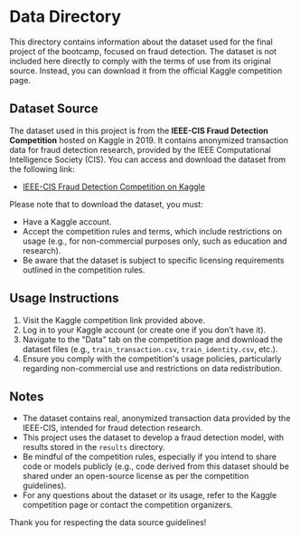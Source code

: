 # Data Directory

This directory contains information about the dataset used for the final project of the bootcamp, focused on fraud detection. The dataset is not included here directly to comply with the terms of use from its original source. Instead, you can download it from the official Kaggle competition page.

## Dataset Source
The dataset used in this project is from the **IEEE-CIS Fraud Detection Competition** hosted on Kaggle in 2019. It contains anonymized transaction data for fraud detection research, provided by the IEEE Computational Intelligence Society (CIS). You can access and download the dataset from the following link:

- [IEEE-CIS Fraud Detection Competition on Kaggle](https://www.kaggle.com/competitions/ieee-fraud-detection/overview)

Please note that to download the dataset, you must:
- Have a Kaggle account.
- Accept the competition rules and terms, which include restrictions on usage (e.g., for non-commercial purposes only, such as education and research).
- Be aware that the dataset is subject to specific licensing requirements outlined in the competition rules.

## Usage Instructions
1. Visit the Kaggle competition link provided above.
2. Log in to your Kaggle account (or create one if you don’t have it).
3. Navigate to the "Data" tab on the competition page and download the dataset files (e.g., `train_transaction.csv`, `train_identity.csv`, etc.).
4. Ensure you comply with the competition's usage policies, particularly regarding non-commercial use and restrictions on data redistribution.

## Notes
- The dataset contains real, anonymized transaction data provided by the IEEE-CIS, intended for fraud detection research.
- This project uses the dataset to develop a fraud detection model, with results stored in the `results` directory.
- Be mindful of the competition rules, especially if you intend to share code or models publicly (e.g., code derived from this dataset should be shared under an open-source license as per the competition guidelines).
- For any questions about the dataset or its usage, refer to the Kaggle competition page or contact the competition organizers.

Thank you for respecting the data source guidelines!
